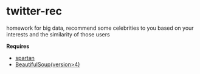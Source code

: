 twitter-rec
===========

homework for big data, recommend some celebrities to you based on your interests and the similarity of those users

**Requires**
  
  * [spartan](http://github.com/rjpower/spartan)
  * [BeautifulSoup(version>4)](http://www.crummy.com/software/BeautifulSoup/)

